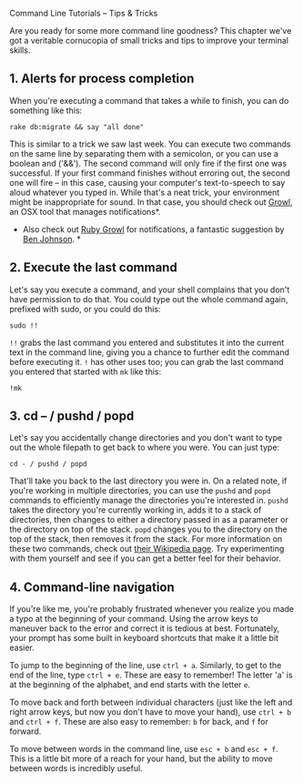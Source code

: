Command Line Tutorials – Tips &amp; Tricks

Are you ready for some more command line goodness? This chapter we've got a veritable cornucopia of small tricks and tips to improve your terminal skills.

## 1. Alerts for process completion

When you're executing a command that takes a while to finish, you can do something like this:

```
rake db:migrate && say "all done"
```

This is similar to a trick we saw last week. You can execute two commands on the same line by separating them with a semicolon, or you can use a boolean and ('&amp;&amp;'). The second command will only fire if the first one was successful. If your first command finishes without erroring out, the second one will fire – in this case, causing your computer's text-to-speech to say aloud whatever you typed in. While that's a neat trick, your environment might be inappropriate for sound. In that case, you should check out [Growl]("http://growl.info/"), an OSX tool that manages notifications*.

* Also check out [Ruby Growl]("http://segment7.net/projects/ruby/growl/") for notifications, a fantastic suggestion by [Ben Johnson]("https://twitter.com/benbjohnson"). *

## 2. Execute the last command

Let's say you execute a command, and your shell complains that you don't have permission to do that. You could type out the whole command again, prefixed with sudo, or you could do this:

```
sudo !!
```

`!!` grabs the last command you entered and substitutes it into the current text in the command line, giving you a chance to further edit the command before executing it. `!` has other uses too; you can grab the last command you entered that started with `mk` like this:

```
!mk
```

## 3. cd – / pushd / popd

Let's say you accidentally change directories and you don't want to type out the whole filepath to get back to where you were. You can just type:

```
cd - / pushd / popd
```

That'll take you back to the last directory you were in. On a related note, if you're working in multiple directories, you can use the `pushd` and `popd` commands to efficiently manage the directories you're interested in. `pushd` takes the directory you're currently working in, adds it to a stack of directories, then changes to either a directory passed in as a parameter or the directory on top of the stack. `popd` changes you to the directory on the top of the stack, then removes it from the stack. For more information on these two commands, check out [their Wikipedia page]("http://en.wikipedia.org/wiki/Pushd_and_popd"). Try experimenting with them yourself and see if you can get a better feel for their behavior.

## 4. Command-line navigation

If you're like me, you're probably frustrated whenever you realize you made a typo at the beginning of your command. Using the arrow keys to maneuver back to the error and correct it is tedious at best. Fortunately, your prompt has some built in keyboard shortcuts that make it a little bit easier.

To jump to the beginning of the line, use `ctrl + a`. Similarly, to get to the end of the line, type `ctrl + e`. These are easy to remember! The letter 'a' is at the beginning of the alphabet, and end starts with the letter `e`.

To move back and forth between individual characters (just like the left and right arrow keys, but now you don't have to move your hand), use `ctrl + b` and `ctrl + f`. These are also easy to remember: `b` for back, and `f` for forward.

To move between words in the command line, use `esc + b` and `esc + f`. This is a little bit more of a reach for your hand, but the ability to move between words is incredibly useful.
